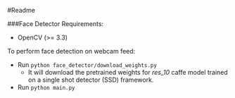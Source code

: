 #Readme

###Face Detector
Requirements:
* OpenCV (>= 3.3)


To perform face detection on webcam feed:
* Run `python face_detector/download_weights.py`
    * It will download the pretrained weights for *res_10* caffe model trained on a single shot detector (SSD) framework.
* Run `python main.py`